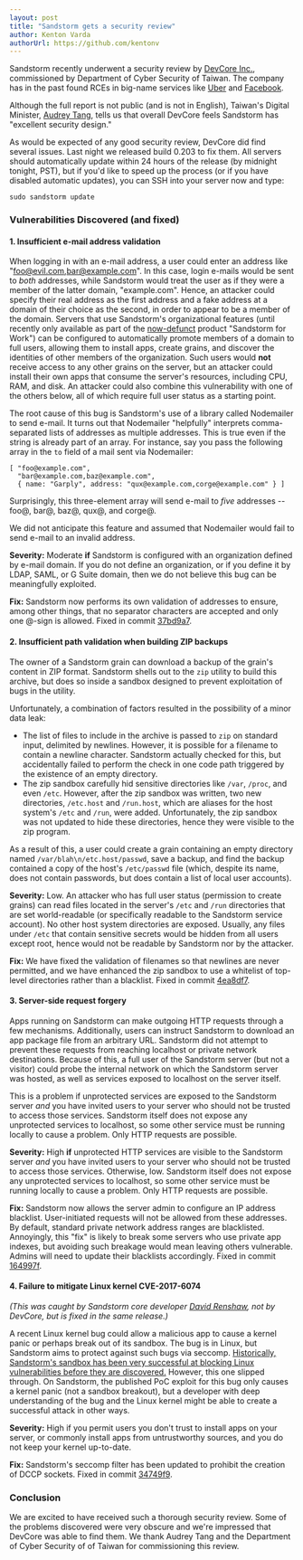```yaml
---
layout: post
title: "Sandstorm gets a security review"
author: Kenton Varda
authorUrl: https://github.com/kentonv
---
```


Sandstorm recently underwent a security review by [DevCore Inc.](http://devco.re/), commissioned by Department of Cyber Security of Taiwan. The company has in the past found RCEs in big-name services like [Uber](https://hackerone.com/reports/125980) and [Facebook](http://devco.re/blog/2016/04/21/how-I-hacked-facebook-and-found-someones-backdoor-script-eng-ver/).

Although the full report is not public (and is not in English), Taiwan's Digital Minister, [Audrey Tang](https://en.wikipedia.org/wiki/Audrey_Tang), tells us that overall DevCore feels Sandstorm has "excellent security design."

As would be expected of any good security review, DevCore did find several issues. Last night we released build 0.203 to fix them. All servers should automatically update within 24 hours of the release (by midnight tonight, PST), but if you'd like to speed up the process (or if you have disabled automatic updates), you can SSH into your server now and type:

    sudo sandstorm update

### Vulnerabilities Discovered (and fixed)

#### 1. Insufficient e-mail address validation

When logging in with an e-mail address, a user could enter an address like "foo@evil.com,bar@example.com". In this case, login e-mails would be sent to _both_ addresses, while Sandstorm would treat the user as if they were a member of the latter domain, "example.com". Hence, an attacker could specify their real address as the first address and a fake address at a domain of their choice as the second, in order to appear to be a member of the domain. Servers that use Sandstorm's organizational features (until recently only available as part of the [now-defunct](https://sandstorm.io/news/2017-02-06-sandstorm-returning-to-community-roots) product "Sandstorm for Work") can be configured to automatically promote members of a domain to full users, allowing them to install apps, create grains, and discover the identities of other members of the organization. Such users would **not** receive access to any other grains on the server, but an attacker could install their own apps that consume the server's resources, including CPU, RAM, and disk. An attacker could also combine this vulnerability with one of the others below, all of which require full user status as a starting point.

The root cause of this bug is Sandstorm's use of a library called Nodemailer to send e-mail. It turns out that Nodemailer "helpfully" interprets comma-separated lists of addresses as multiple addresses. This is true even if the string is already part of an array. For instance, say you pass the following array in the `to` field of a mail sent via Nodemailer:

    [ "foo@example.com",
      "bar@example.com,baz@example.com",
      { name: "Garply", address: "qux@example.com,corge@example.com" } ]

Surprisingly, this three-element array will send e-mail to _five_ addresses -- foo@, bar@, baz@, qux@, and corge@.

We did not anticipate this feature and assumed that Nodemailer would fail to send e-mail to an invalid address.

**Severity:** Moderate **if** Sandstorm is configured with an organization defined by e-mail domain. If you do not define an organization, or if you define it by LDAP, SAML, or G Suite domain, then we do not believe this bug can be meaningfully exploited.

**Fix:** Sandstorm now performs its own validation of addresses to ensure, among other things, that no separator characters are accepted and only one @-sign is allowed. Fixed in commit [37bd9a7](https://github.com/sandstorm-io/sandstorm/commit/37bd9a7f4eb776cdc2d3615f0bfea1254b66f59d).

#### 2. Insufficient path validation when building ZIP backups

The owner of a Sandstorm grain can download a backup of the grain's content in ZIP format. Sandstorm shells out to the `zip` utility to build this archive, but does so inside a sandbox designed to prevent exploitation of bugs in the utility.

Unfortunately, a combination of factors resulted in the possibility of a minor data leak:

* The list of files to include in the archive is passed to `zip` on standard input, delimited by newlines. However, it is possible for a filename to contain a newline character. Sandstorm actually checked for this, but accidentally failed to perform the check in one code path triggered by the existence of an empty directory.
* The zip sandbox carefully hid sensitive directories like `/var`, `/proc`, and even `/etc`. However, after the zip sandbox was written, two new directories, `/etc.host` and `/run.host`, which are aliases for the host system's `/etc` and `/run`, were added. Unfortunately, the zip sandbox was not updated to hide these directories, hence they were visible to the zip program.

As a result of this, a user could create a grain containing an empty directory named `/var/blah\n/etc.host/passwd`, save a backup, and find the backup contained a copy of the host's `/etc/passwd` file (which, despite its name, does not contain passwords, but does contain a list of local user accounts).

**Severity:** Low. An attacker who has full user status (permission to create grains) can read files located in the server's `/etc` and `/run` directories that are set world-readable (or specifically readable to the Sandstorm service account). No other host system directories are exposed. Usually, any files under `/etc` that contain sensitive secrets would be hidden from all users except root, hence would not be readable by Sandstorm nor by the attacker.

**Fix:** We have fixed the validation of filenames so that newlines are never permitted, and we have enhanced the zip sandbox to use a whitelist of top-level directories rather than a blacklist. Fixed in commit [4ea8df7](https://github.com/sandstorm-io/sandstorm/commit/4ea8df7403381d9b657b121b3c98d8081b27414d).

#### 3. Server-side request forgery

Apps running on Sandstorm can make outgoing HTTP requests through a few mechanisms. Additionally, users can instruct Sandstorm to download an app package file from an arbitrary URL. Sandstorm did not attempt to prevent these requests from reaching localhost or private network destinations. Because of this, a full user of the Sandstorm server (but not a visitor) could probe the internal network on which the Sandstorm server was hosted, as well as services exposed to localhost on the server itself.

This is a problem if unprotected services are exposed to the Sandstorm server *and* you have invited users to your server who should not be trusted to access those services. Sandstorm itself does not expose any unprotected services to localhost, so some other service must be running locally to cause a problem. Only HTTP requests are possible.

**Severity:** High **if** unprotected HTTP services are visible to the Sandstorm server *and* you have invited users to your server who should not be trusted to access those services. Otherwise, low. Sandstorm itself does not expose any unprotected services to localhost, so some other service must be running locally to cause a problem. Only HTTP requests are possible.

**Fix:** Sandstorm now allows the server admin to configure an IP address blacklist. User-initiated requests will not be allowed from these addresses. By default, standard private network address ranges are blacklisted. Annoyingly, this "fix" is likely to break some servers who use private app indexes, but avoiding such breakage would mean leaving others vulnerable. Admins will need to update their blacklists accordingly. Fixed in commit [164997f](https://github.com/sandstorm-io/sandstorm/commit/164997fb958effbc90c5328c166706280a84aaa1).

#### 4. Failure to mitigate Linux kernel CVE-2017-6074

_(This was caught by Sandstorm core developer [David Renshaw](https://github.com/dwrensha), not by DevCore, but is fixed in the same release.)_

A recent Linux kernel bug could allow a malicious app to cause a kernel panic or perhaps break out of its sandbox. The bug is in Linux, but Sandstorm aims to protect against such bugs via seccomp. [Historically, Sandstorm's sandbox has been very successful at blocking Linux vulnerabilities before they are discovered.](https://docs.sandstorm.io/en/latest/using/security-non-events/#linux-kernel) However, this one slipped through. On Sandstorm, the published PoC exploit for this bug only causes a kernel panic (not a sandbox breakout), but a developer with deep understanding of the bug and the Linux kernel might be able to create a successful attack in other ways.

**Severity:** High if you permit users you don't trust to install apps on your server, or commonly install apps from untrustworthy sources, and you do not keep your kernel up-to-date.

**Fix:** Sandstorm's seccomp filter has been updated to prohibit the creation of DCCP sockets. Fixed in commit [34749f9](https://github.com/sandstorm-io/sandstorm/commit/34749f9c0141a89680860b15433e8ac9dbdbbb62).

### Conclusion

We are excited to have received such a thorough security review. Some of the problems discovered were very obscure and we're impressed that DevCore was able to find them. We thank Audrey Tang and the Department of Cyber Security of of Taiwan for commissioning this review.
